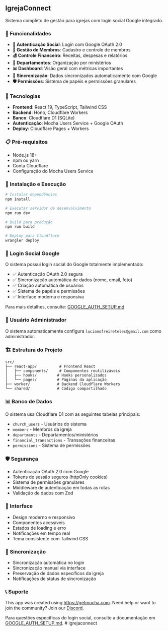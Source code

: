 ## IgrejaConnect

Sistema completo de gestão para igrejas com login social Google integrado.

### 🚀 Funcionalidades

- **🔐 Autenticação Social**: Login com Google OAuth 2.0
- **👥 Gestão de Membros**: Cadastro e controle de membros
- **💰 Controle Financeiro**: Receitas, despesas e relatórios
- **🏢 Departamentos**: Organização por ministérios
- **📊 Dashboard**: Visão geral com métricas importantes
- **🔄 Sincronização**: Dados sincronizados automaticamente com Google
- **🛡️ Permissões**: Sistema de papéis e permissões granulares

### 🔧 Tecnologias

- **Frontend**: React 19, TypeScript, Tailwind CSS
- **Backend**: Hono, Cloudflare Workers
- **Banco**: Cloudflare D1 (SQLite)
- **Autenticação**: Mocha Users Service + Google OAuth
- **Deploy**: Cloudflare Pages + Workers

### 📋 Pré-requisitos

- Node.js 18+
- npm ou yarn
- Conta Cloudflare
- Configuração do Mocha Users Service

### 🚀 Instalação e Execução

```bash
# Instalar dependências
npm install

# Executar servidor de desenvolvimento
npm run dev

# Build para produção
npm run build

# Deploy para Cloudflare
wrangler deploy
```

### 🔐 Login Social Google

O sistema possui login social do Google totalmente implementado:

- ✅ Autenticação OAuth 2.0 segura
- ✅ Sincronização automática de dados (nome, email, foto)
- ✅ Criação automática de usuários
- ✅ Sistema de papéis e permissões
- ✅ Interface moderna e responsiva

Para mais detalhes, consulte: [GOOGLE_AUTH_SETUP.md](./GOOGLE_AUTH_SETUP.md)

### 👤 Usuário Administrador

O sistema automaticamente configura `lucianofreireteles@gmail.com` como administrador.

### 🏗️ Estrutura do Projeto

```
src/
├── react-app/          # Frontend React
│   ├── components/     # Componentes reutilizáveis
│   ├── hooks/         # Hooks personalizados
│   └── pages/         # Páginas da aplicação
├── worker/            # Backend Cloudflare Workers
└── shared/            # Código compartilhado
```

### 📊 Banco de Dados

O sistema usa Cloudflare D1 com as seguintes tabelas principais:

- `church_users` - Usuários do sistema
- `members` - Membros da igreja
- `departments` - Departamentos/ministérios
- `financial_transactions` - Transações financeiras
- `permissions` - Sistema de permissões

### 🛡️ Segurança

- Autenticação OAuth 2.0 com Google
- Tokens de sessão seguros (httpOnly cookies)
- Sistema de permissões granulares
- Middleware de autenticação em todas as rotas
- Validação de dados com Zod

### 📱 Interface

- Design moderno e responsivo
- Componentes acessíveis
- Estados de loading e erro
- Notificações em tempo real
- Tema consistente com Tailwind CSS

### 🔄 Sincronização

- Sincronização automática no login
- Sincronização manual via interface
- Preservação de dados específicos da igreja
- Notificações de status de sincronização

### 📞 Suporte

This app was created using https://getmocha.com.
Need help or want to join the community? Join our [Discord](https://discord.gg/shDEGBSe2d).

Para questões específicas do login social, consulte a documentação em [GOOGLE_AUTH_SETUP.md](./GOOGLE_AUTH_SETUP.md).
#   i g r e j a c o n n e c t  
 